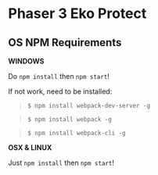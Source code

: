 # Phaser 3 Eko Protect

## OS NPM Requirements
**WINDOWS**

Do `npm install` then `npm start`!

If not work, need to be installed:

> `$ npm install webpack-dev-server -g`

> `$ npm install webpack -g`

> `$ npm install webpack-cli -g`

**OSX & LINUX**

Just `npm install` then `npm start`!
